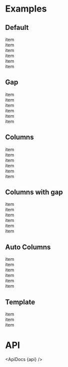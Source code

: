 <script lang="ts">
  import api from '$lib/components/Grid.svelte?raw&sveld';
  import ApiDocs from '$lib/components/ApiDocs.svelte';

	import Grid from '$lib/components/Grid.svelte';
	import Preview from '$lib/components/Preview.svelte';
</script>

<h1>Examples</h1>

<h2>Default</h2>

<Preview>
  <Grid>
    <div class="border">item</div>
    <div class="border">item</div>
    <div class="border">item</div>
    <div class="border">item</div>
    <div class="border">item</div>
    <div class="border">item</div>
  </Grid>
</Preview>

<h2>Gap</h2>

<Preview>
  <Grid gap={8}>
    <div class="border">item</div>
    <div class="border">item</div>
    <div class="border">item</div>
    <div class="border">item</div>
    <div class="border">item</div>
    <div class="border">item</div>
  </Grid>
</Preview>

<h2>Columns</h2>

<Preview>
  <Grid columns={4}>
    <div class="border">item</div>
    <div class="border">item</div>
    <div class="border">item</div>
    <div class="border">item</div>
    <div class="border">item</div>
    <div class="border">item</div>
  </Grid>
</Preview>

<h2>Columns with gap</h2>

<Preview>
  <Grid columns={4} gap={8}>
    <div class="border">item</div>
    <div class="border">item</div>
    <div class="border">item</div>
    <div class="border">item</div>
    <div class="border">item</div>
    <div class="border">item</div>
  </Grid>
</Preview>

<h2>Auto Columns</h2>

<Preview>
  <Grid autoColumns="160px" gap={8}>
    <div class="border">item</div>
    <div class="border">item</div>
    <div class="border">item</div>
    <div class="border">item</div>
    <div class="border">item</div>
    <div class="border">item</div>
  </Grid>
</Preview>

<h2>Template</h2>

<Preview>
  <Grid template="auto 1fr auto" gap={8}>
    <div class="border">item</div>
    <div class="border">item</div>
    <div class="border">item</div>
  </Grid>
</Preview>

<h1>API</h1>

<ApiDocs {api} />
